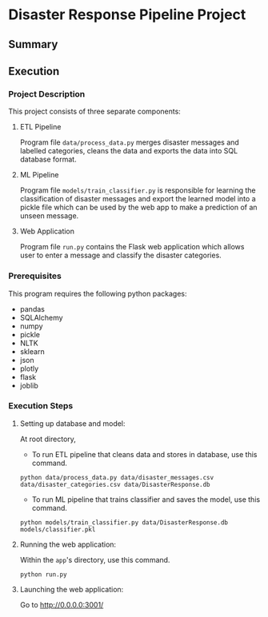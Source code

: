 # Disaster Response Pipeline Project

## Summary



## Execution

### Project Description

This project consists of three separate components:

1. ETL Pipeline

   Program file `data/process_data.py` merges disaster messages and labelled categories, cleans the data and exports the data into SQL database format.

2. ML Pipeline

   Program file `models/train_classifier.py` is responsible for learning the classification of disaster messages and export the learned model into a pickle file which can be used by the web app to make a prediction of an unseen message.

3. Web Application

   Program file `run.py` contains the Flask web application which allows user to enter a message and classify the disaster categories.

### Prerequisites

This program requires the following python packages:

- pandas
- SQLAlchemy
- numpy
- pickle
- NLTK
- sklearn
- json
- plotly
- flask
- joblib

### Execution Steps

1. Setting up database and model:

   At root directory,

   - To run ETL pipeline that cleans data and stores in database, use this command.

   `python data/process_data.py data/disaster_messages.csv data/disaster_categories.csv data/DisasterResponse.db`

   - To run ML pipeline that trains classifier and saves the model, use this command.

   `python models/train_classifier.py data/DisasterResponse.db models/classifier.pkl`

2. Running the web application:

   Within the `app`'s directory, use this command.

   `python run.py`

3. Launching the web application:

   Go to http://0.0.0.0:3001/
